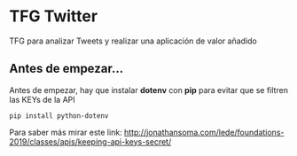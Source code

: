 # TFG Twitter
TFG para analizar Tweets y realizar una aplicación de valor añadido

## Antes de empezar...
Antes de empezar, hay que instalar **dotenv** con **pip** para evitar que se filtren las KEYs de la API

```
pip install python-dotenv
```

Para saber más mirar este link: http://jonathansoma.com/lede/foundations-2019/classes/apis/keeping-api-keys-secret/
